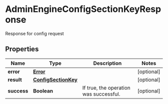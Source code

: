 

# AdminEngineConfigSectionKeyResponse

Response for config request
## Properties

Name | Type | Description | Notes
------------ | ------------- | ------------- | -------------
**error** | [**Error**](Error.md) |  |  [optional]
**result** | [**ConfigSectionKey**](ConfigSectionKey.md) |  |  [optional]
**success** | **Boolean** | If true, the operation was successful. |  [optional]




